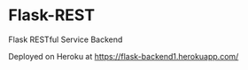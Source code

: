 # Flask-REST

Flask RESTful Service Backend

Deployed on Heroku at https://flask-backend1.herokuapp.com/
